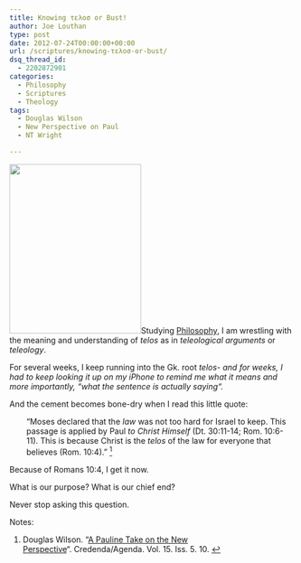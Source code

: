 ```yaml
---
title: Knowing τελοσ or Bust!
author: Joe Louthan
type: post
date: 2012-07-24T00:00:00+00:00
url: /scriptures/knowing-τελοσ-or-bust/
dsq_thread_id:
  - 2202872901
categories:
  - Philosophy
  - Scriptures
  - Theology
tags:
  - Douglas Wilson
  - New Perspective on Paul
  - NT Wright

---
```

[<img class="alignright size-medium wp-image-590" title="man_christ" src="https://i0.wp.com/theologic.us/wp-content/uploads/2012/09/man_christ.jpg?resize=233%2C300" alt="" width="233" height="300" srcset="https://i0.wp.com/theologic.us/wp-content/uploads/2012/09/man_christ.jpg?resize=233%2C300 233w, https://i0.wp.com/theologic.us/wp-content/uploads/2012/09/man_christ.jpg?w=403 403w" sizes="(max-width: 233px) 100vw, 233px" data-recalc-dims="1" />][1]Studying [Philosophy][2], I am wrestling with the meaning and understanding of _telos_ as in _teleological arguments_ or _teleology_.

For several weeks, I keep running into the Gk. root _telos- _and for weeks, I had to keep looking it up on my iPhone to remind me what it means and more importantly, &#8220;_what the sentence is actually saying_&#8220;_._

And the cement becomes bone-dry when I read this little quote:

<p style="padding-left: 30px;">
  &#8220;Moses declared that the <em>law</em> was not too hard for Israel to keep. This passage is applied by Paul <em>to Christ Himself</em> (Dt. 30:11-14; Rom. 10:6-11). This is because Christ is the <em>telos</em> of the law for everyone that believes (Rom. 10:4).&#8221; <a class="simple-footnote" title="Douglas Wilson. &#8220;A Pauline Take on the New Perspective&#8220;. Credenda/Agenda. Vol. 15. Iss. 5. 10." id="return-note-1053-1" href="#note-1053-1"><sup>1</sup></a>
</p>

Because of Romans 10:4, I get it now.

What is our purpose? What is our chief end?

Never stop asking this question.

<div class="simple-footnotes">
  <p class="notes">
    Notes:
  </p>
  
  <ol>
    <li id="note-1053-1">
      Douglas Wilson. &#8220;<a href="http://www.credenda.org/archive/pdf/15-5.pdf" target="_blank">A Pauline Take on the New Perspective</a>&#8220;. Credenda/Agenda. Vol. 15. Iss. 5. 10. <a href="#return-note-1053-1">&#8617;</a>
    </li>
  </ol>
</div>

 [1]: https://i0.wp.com/theologic.us/wp-content/uploads/2012/09/man_christ.jpg
 [2]: http://connect.ligonier.org/
